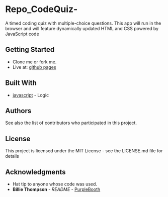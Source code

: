 # Repo_CodeQuiz-

A timed coding quiz with multiple-choice questions. This app will run in the browser and will feature dynamically updated HTML and CSS powered by JavaScript code 

## Getting Started
* Clone me or fork me.
* Live at: [github pages](https://rafi2011.github.io/Repo_CodeQuiz/)


## Built With
* [javascript](https://developer.mozilla.org/en-US/docs/Web/JavaScript) - Logic


## Authors

See also the list of contributors who participated in this project.

## License
This project is licensed under the MIT License - see the LICENSE.md file for details

## Acknowledgments
* Hat tip to anyone whose code was used. 
* **Billie Thompson** - *README* - [PurpleBooth](https://github.com/PurpleBooth)

